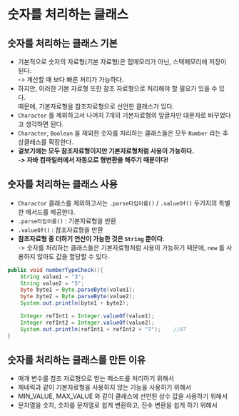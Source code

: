 # 숫자를 처리하는 클래스

## 숫자를 처리하는 클래스 기본

* 기본적으로 숫자의 자료형(기본 자료형)은 힙메모리가 아닌, 스택메모리에 저장이 된다.\
  \-> 계산할 때 보다 빠른 처리가 가능하다.
* 하지만, 이러한 기본 자료형 또한 참조 자료형으로 처리해야 할 필요가 있을 수 있다.\
  때문에, 기본자료형을 참조자료형으로 선언한 클래스가 있다.
* `Character` 를 제외하고서 나머지 7개의 기본자료형의 앞글자만 대문자로 바꾸었다고 생각하면 된다.
* `Character`, `Boolean` 을 제외한 숫자를 처리하는 클래스들은 모두 `Number` 라는 추상클래스를 확장한다.
* **겉보기에는 모두 참조자료형이지만 기본자료형처럼 사용이 가능하다.**\
  **-> 자바 컴파일러에서 자동으로 형변환을 해주기 때문이다!**

## 숫자를 처리하는 클래스 사용

* `Charactor` 클래스를 제외하고서는 `.parse타입이름()` / `.valueOf()` 두가지의 특별한 메서드를 제공한다.
* `.parse타입이름()` : 기본자료형을 반환
* `.valueOf()` : 참조자료형을 반환
* **참조자료형 중 더하기 연산이 가능한 것은 `String` 뿐이다.**\
  \-> 숫자를 처리하는 클래스들은 기본자료형처럼 사용이 가능하기 때문에, `new` 를 사용하지 않아도 값을 할당할 수 있다.

```java
public void numberTypeCheck(){
    String value1 = "3";
    String value2 = "5";
    byte byte1 = Byte.parseByte(value1);
    byte byte2 = Byte.parseByte(value2);
    System.out.println(byte1 + byte2);

    Integer refInt1 = Integer.valueOf(value1);
    Integer refInt2 = Integer.valueOf(value2);
    System.out.println(refInt1 + refInt2 + "7");    //87
}
```

## 숫자를 처리하는 클래스를 만든 이유

* 매개 변수를 참조 자료형으로 받는 메소드를 처리하기 위해서
* 제네릭과 같이 기본자료형을 사용하지 않는 기능을 사용하기 위해서
* MIN\_VALUE, MAX\_VALUE 와 같이 클래스에 선언된 상수 값을 사용하기 위해서
* 문자열을 숫자, 숫자를 문자열로 쉽게 변환하고, 진수 변환을 쉽게 하기 위해서

